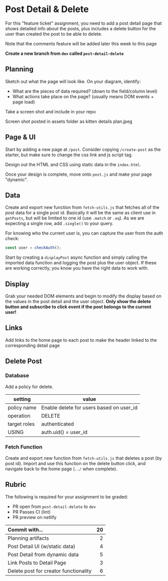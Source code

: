 # Post Detail & Delete

For this "feature ticket" assignment, you need to add a post detail page that shows detailed info about the posts, plus includes a delete button for the user than created the post to be able to delete.

Note that the comments feature will be added later this week to this page

**Create a new branch from `dev` called `post-detail-delete`**

## Planning

Sketch out what the page will look like. On your diagram, identify:

-   What are the pieces of data required? (down to the field/column level)
-   What actions take place on the page? (usually means DOM events + page load)

Take a screen shot and include in your repo

Screen shot posted in assets folder as kitten details plan.jpeg

## Page & UI

Start by adding a new page at `/post`. Consider copying `/create-post` as the starter, but make sure to change the css link and js script tag.

Design out the HTML and CSS using static data in the `index.html`.

Once your design is complete, move onto `post.js` and make your page "dynamic".

## Data

Create and export new function from `fetch-utils.js` that fetches all of the post data for a single post id. Basically it will be the same as client use in `getPosts`, but will be limited to one id (use `.match` or `.eq`). As we are expecting a single row, add `.single()` to your query.

For knowing who the current user is, you can capture the user from the auth check:

```js
const user = checkAuth();
```

Start by creating a `displayPost` async function and simply calling the imported data function and logging the post plus the user object. If these are working correctly, you know you have the right data to work with.

## Display

Grab your needed DOM elements and begin to modify the display based on the values in the post detail and the user object. **Only show the delete button and subscribe to click event if the post belongs to the current user!**

## Links

Add links to the home page to each post to make the header linked to the corresponding detail page

## Delete Post

### Database

Add a policy for delete.

| setting      | value                                    |
| ------------ | ---------------------------------------- |
| policy name  | Enable delete for users based on user_id |
| operation    | DELETE                                   |
| target roles | authenticated                            |
| USING        | auth.uid() = user_id                     |

### Fetch Function

Create and export new function from `fetch-utils.js` that deletes a post (by post id). Import and use this function on the delete button click, and navigate back to the home page (`../` when complete).

## Rubric

The following is required for your assignment to be graded:

-   PR open from `post-detail-delete` to `dev`
-   PR Passes CI (lint)
-   PR preview on netlify

| Commit with...                        |  20 |
| :------------------------------------ | --: |
| Planning artifacts                    |   2 |
| Post Detail UI (w/static data)        |   4 |
| Post Detail from dynamic data         |   5 |
| Link Posts to Detail Page             |   3 |
| Delete post for creator functionality |   6 |
